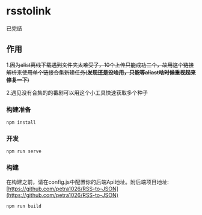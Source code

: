 # rsstolink
已完结

## 作用
1.~~因为alist离线下载遇到文件夹太难受了，10个上传只能成功三个，故用这个链接解析来使用单个链接合集新建任务(**发现还是没啥用，只能等aliast啥时候重视起来修复一下**)~~

2.遇见没有合集的的番剧可以用这个小工具快速获取多个种子

### 构建准备
```
npm install
```

### 开发
```
npm run serve
```

### 构建
在构建之前，请在config.js中配置你的后端Api地址。附后端项目地址:[https://github.com/petra1026/RSS-to-JSON](https://github.com/petra1026/RSS-to-JSON)
```
npm run build

```